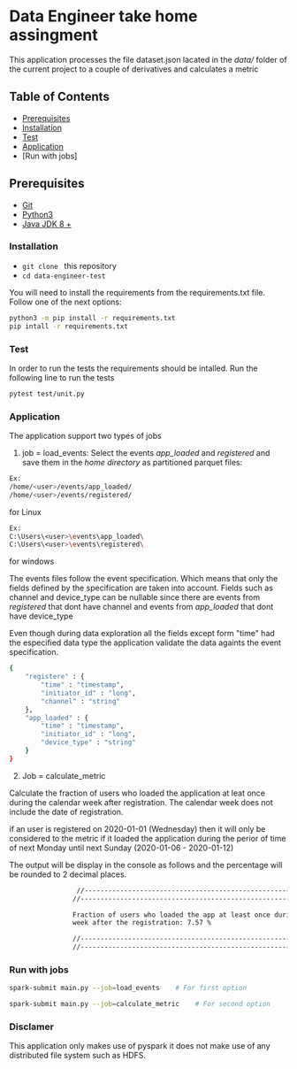 # Data Engineer take home assingment

This application processes the file dataset.json lacated in the *data/* folder of the current project to a couple of derivatives and calculates a metric

## Table of Contents

- [Prerequisites](#prerequisites)
- [Installation](#installation)
- [Test](#test)
- [Application](#application)
- [Run with jobs]

## Prerequisites

* [Git](http://git-scm.com/)
* [Python3](https://www.python.org/downloads/)
* [Java JDK 8 +](https://www.java.com/es/download/) 

### Installation

* `git clone ` this repository
* `cd data-engineer-test`

You will need to install the requirements from the requirements.txt file. 
Follow one of the next options:

```bash
python3 -m pip install -r requirements.txt
pip intall -r requirements.txt
```

### Test

In order to run the tests the requirements should be intalled. 
Run the following line to run the tests

```bash
pytest test/unit.py
```

### Application

The application support two types of jobs 

1. job = load_events: 
Select the events *app_loaded* and *registered* and save them in the *home directory* as partitioned parquet files:

```bash
Ex:
/home/<user>/events/app_loaded/
/home/<user>/events/registered/
```
for Linux

```bash
Ex:
C:\Users\<user>\events\app_loaded\
C:\Users\<user>\events\registered\
```
for windows

The events files follow the event specification. Which means that only the fields defined by the
specification are taken into account. Fields such as channel and device_type can be nullable since 
there are events from *registered* that dont have channel and events from *app_loaded* that dont have 
device_type

Even though during data exploration all the fields except form "time" had the especified data type
the application validate the data againts the event specification.

```bash
{
    "registere" : {
        "time" : "timestamp",
        "initiator_id" : "long",
        "channel" : "string"
    },
    "app_loaded" : {
        "time" : "timestamp",
        "initiator_id" : "long",
        "device_type" : "string"
    }
}
```

2. Job = calculate_metric

Calculate the fraction of users who loaded the application at leat once during the
calendar week after registration. The calendar week does not include the date of
registration. 

if an user is registered on 2020-01-01 (Wednesday) then it will only be considered to the metric
if it loaded the application during the perior of time of next Monday until next Sunday (2020-01-06 - 2020-01-12)

The output will be display in the console as follows and the percentage will be rounded to
2 decimal places.

```bash
                 //-------------------------------------------------------------------
                //-------------------------------------------------------------------

                Fraction of users who loaded the app at least once during the calendar 
                week after the registration: 7.57 %

                //--------------------------------------------------------------------
                //-------------------------------------------------------------------
```

### Run with jobs

```bash
spark-submit main.py --job=load_events    # For first option
```
```bash
spark-submit main.py --job=calculate_metric    # For second option
```

### Disclamer

This application only makes use of pyspark it does not make use of any distributed file system such as HDFS.
